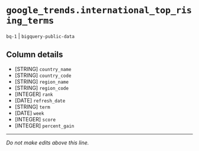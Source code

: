# `google_trends.international_top_rising_terms`
`bq-1` | `bigquery-public-data`

## Column details
* [STRING]    `country_name`
* [STRING]    `country_code`
* [STRING]    `region_name`
* [STRING]    `region_code`
* [INTEGER]   `rank`
* [DATE]      `refresh_date`
* [STRING]    `term`
* [DATE]      `week`
* [INTEGER]   `score`
* [INTEGER]   `percent_gain`

-------------------------------------------------------------------------------
*Do not make edits above this line.*
